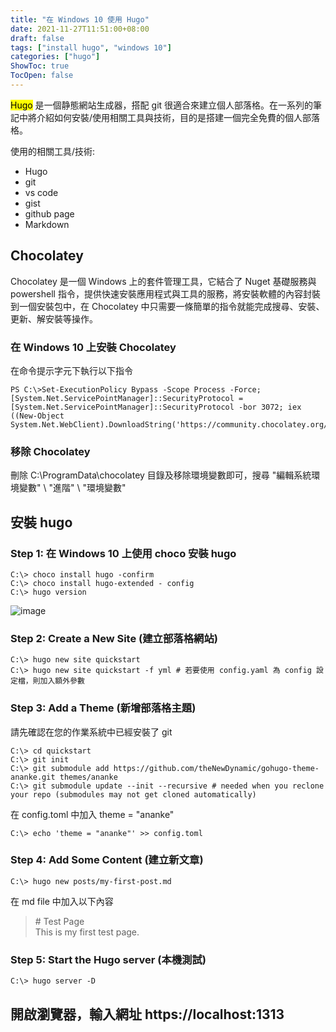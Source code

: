 ```yaml
---
title: "在 Windows 10 使用 Hugo"
date: 2021-11-27T11:51:00+08:00
draft: false
tags: ["install hugo", "windows 10"]
categories: ["hugo"]
ShowToc: true
TocOpen: false
---
```


<mark>Hugo</mark> 是一個静態網站生成器，搭配 git 很適合來建立個人部落格。在一系列的筆記中將介紹如何安裝/使用相關工具與技術，目的是搭建一個完全免費的個人部落格。

使用的相關工具/技術:
-    Hugo 
-    git
-    vs code
-    gist
-    github page
-    Markdown

##  Chocolatey ##
Chocolatey 是一個 Windows 上的套件管理工具，它結合了 Nuget 基礎服務與 powershell 指令，提供快速安裝應用程式與工具的服務，將安裝軟體的內容封裝到一個安裝包中，在 Chocolatey 中只需要一條簡單的指令就能完成搜尋、安裝、更新、解安裝等操作。

### 在 Windows 10 上安裝 Chocolatey 
在命令提示字元下執行以下指令
```shell
PS C:\>Set-ExecutionPolicy Bypass -Scope Process -Force; [System.Net.ServicePointManager]::SecurityProtocol = [System.Net.ServicePointManager]::SecurityProtocol -bor 3072; iex ((New-Object System.Net.WebClient).DownloadString('https://community.chocolatey.org/install.ps1'))
```

### 移除 Chocolatey 

刪除 C:\ProgramData\chocolatey 目錄及移除環境變數即可，搜尋 "編輯系統環境變數" \ "進階" \ "環境變數"

## 安裝 hugo

### Step 1: 在 Windows 10 上使用 choco 安裝 hugo

```shell
C:\> choco install hugo -confirm
C:\> choco install hugo-extended - config
C:\> hugo version
```
![image](https://user-images.githubusercontent.com/21993717/144010547-49f3b2f2-08c8-4065-809c-598c512ac5b4.png)
### Step 2: Create a New Site (建立部落格網站)

```shell
C:\> hugo new site quickstart
C:\> hugo new site quickstart -f yml # 若要使用 config.yaml 為 config 設定檔，則加入額外參數
```

### Step 3: Add a Theme (新增部落格主題)
請先確認在您的作業系統中已經安裝了 git
```shell
C:\> cd quickstart
C:\> git init
C:\> git submodule add https://github.com/theNewDynamic/gohugo-theme-ananke.git themes/ananke
C:\> git submodule update --init --recursive # needed when you reclone your repo (submodules may not get cloned automatically)

```

在 config.toml 中加入 theme = "ananke"

```shell
C:\> echo 'theme = "ananke"' >> config.toml
```

### Step 4: Add Some Content (建立新文章)

```shell
C:\> hugo new posts/my-first-post.md
```

在 md file 中加入以下內容

> \# Test Page  
> This is my first test page.

### Step 5: Start the Hugo server (本機測試)

```shell
C:\> hugo server -D
```
開啟瀏覽器，輸入網址 https://localhost:1313
---
